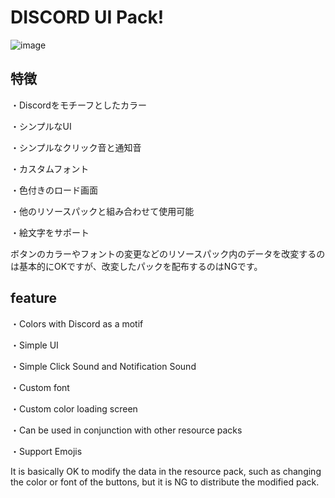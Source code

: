 # DISCORD UI Pack!
![image](https://user-images.githubusercontent.com/74849003/117995573-65ca3780-b37c-11eb-8fed-bd83aafa84da.png)

## 特徴

・Discordをモチーフとしたカラー

・シンプルなUI

・シンプルなクリック音と通知音

・カスタムフォント

・色付きのロード画面

・他のリソースパックと組み合わせて使用可能

・絵文字をサポート


ボタンのカラーやフォントの変更などのリソースパック内のデータを改変するのは基本的にOKですが、改変したパックを配布するのはNGです。


## feature

・Colors with Discord as a motif

・Simple UI

・Simple Click Sound and Notification Sound

・Custom font

・Custom color loading screen

・Can be used in conjunction with other resource packs

・Support Emojis


It is basically OK to modify the data in the resource pack, such as changing the color or font of the buttons, but it is NG to distribute the modified pack.
